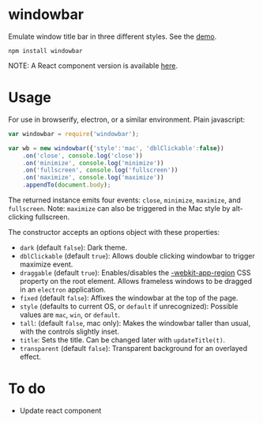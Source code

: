 # windowbar

Emulate window title bar in three different styles. See the [demo](http://katacarbix.xyz/windowbar/demo/index.html).

`npm install windowbar`

NOTE: A React component version is available [here](https://github.com/katacarbix/windowbar/tree/windowbar-react).

# Usage

For use in browserify, electron, or a similar environment. Plain javascript:

```javascript
var windowbar = require('windowbar');

var wb = new windowbar({'style':'mac', 'dblClickable':false})
	.on('close', console.log('close'))
	.on('minimize', console.log('minimize'))
	.on('fullscreen', console.log('fullscreen'))
	.on('maximize', console.log('maximize'))
	.appendTo(document.body);
```

The returned instance emits four events: `close`, `minimize`, `maximize`, and `fullscreen`. Note: `maximize` can also be triggered in the Mac style by alt-clicking fullscreen.

The constructor accepts an options object with these properties:

* `dark` (default `false`): Dark theme.
* `dblClickable` (default `true`): Allows double clicking windowbar to trigger maximize event.
* `draggable` (default `true`): Enables/disables the [-webkit-app-region](https://developer.chrome.com/apps/app_window) CSS property on the root element. Allows frameless windows to be dragged in an `electron` application.
* `fixed` (default `false`): Affixes the windowbar at the top of the page.
* `style` (defaults to current OS, or `default` if unrecognized): Possible values are `mac`, `win`, or `default`.
* `tall`: (default `false`, mac only): Makes the windowbar taller than usual, with the controls slightly inset.
* `title`: Sets the title. Can be changed later with `updateTitle(t)`.
* `transparent` (default `false`): Transparent background for an overlayed effect.



# To do

* Update react component
